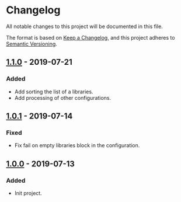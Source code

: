 # Changelog

All notable changes to this project will be documented in this file.

The format is based on [Keep a Changelog](https://keepachangelog.com/en/1.0.0/),
and this project adheres to [Semantic Versioning](https://semver.org/spec/v2.0.0.html).

## [1.1.0] - 2019-07-21

### Added

- Add sorting the list of a libraries.
- Add processing of other configurations.

## [1.0.1] - 2019-07-14

### Fixed

- Fix fail on empty libraries block in the configuration.

## [1.0.0] - 2019-07-13

### Added

- Init project.

[1.1.0]: https://github.com/chmyaf/gradle-plugin-libcenses/compare/1.0.1...1.1.0
[1.0.1]: https://github.com/chmyaf/gradle-plugin-libcenses/compare/1.0.0...1.0.1
[1.0.0]: https://github.com/chmyaf/gradle-plugin-libcenses/releases/tag/1.0.0
